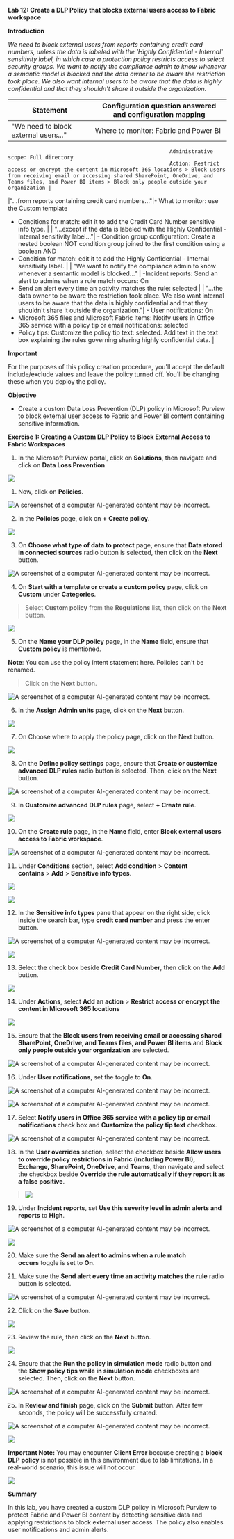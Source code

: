 **Lab 12: Create a DLP Policy that blocks external users access to
Fabric workspace**

**Introduction**

*We need to block external users from reports containing credit card
numbers, unless the data is labeled with the 'Highly Confidential -
Internal' sensitivity label, in which case a protection policy restricts
access to select security groups. We want to notify the compliance admin
to know whenever a semantic model is blocked and the data owner to be
aware the restriction took place. We also want internal users to be
aware that the data is highly confidential and that they shouldn't share
it outside the organization.*


| **Statement** | **Configuration question answered and configuration mapping** |
| ---  | --- |
|"We need to block external users..."           |       Where to monitor: Fabric and Power BI 
                                                        Administrative scope: Full directory  
                                                        Action: Restrict access or encrypt the content in Microsoft 365 locations > Block users from receiving email or accessing shared SharePoint, OneDrive, and Teams files, and Power BI items > Block only people outside your organization |
|"...from reports containing credit card numbers..."|- What to monitor: use the Custom template
- Conditions for match: edit it to add the Credit Card Number sensitive info type.
|
|  "...except if the data is labeled with the Highly Confidential - Internal sensitivity label..."|        - Condition group configuration: Create a nested boolean NOT condition group joined to the first condition using a boolean AND
- Condition for match: edit it to add the Highly Confidential - Internal sensitivity label.
|
|  "We want to notify the compliance admin to know whenever a semantic model is blocked..."           |                          -Incident reports: Send an alert to admins when a rule match occurs: On
- Send an alert every time an activity matches the rule: selected
  |
|  "...the data owner to be aware the restriction took place. We also want internal users to be aware that the data is highly confidential and that they shouldn't share it outside the organization."|                    - User notifications: On
- Microsoft 365 files and Microsoft Fabric items: Notify users in Office 365 service with a policy tip or email notifications: selected
- Policy tips: Customize the policy tip text: selected. Add text in the text box explaining the rules governing sharing highly confidential data.
|

**Important**

For the purposes of this policy creation procedure, you'll accept the
default include/exclude values and leave the policy turned off. You'll
be changing these when you deploy the policy.

**Objective**

- Create a custom Data Loss Prevention (DLP) policy in Microsoft Purview
  to block external user access to Fabric and Power BI content
  containing sensitive information.

**Exercise 1: Creating a Custom DLP Policy to Block External Access to
Fabric Workspaces**

1.  In the Microsoft Purview portal, click on **Solutions**, then
    navigate and click on **Data Loss Prevention**

![](./media/image1.png)

1.  Now, click on **Policies**.

![A screenshot of a computer AI-generated content may be
incorrect.](./media/image2.png)

2.  In the **Policies** page, click on **+** **Create policy**.

![](./media/image3.png)

3.  On **Choose what type of data to protect** page, ensure that **Data
    stored in connected sources** radio button is selected, then click
    on the **Next** button.

![A screenshot of a computer AI-generated content may be
incorrect.](./media/image4.png)

4.  On **Start with a template or create a custom policy** page, click
    on **Custom** under **Categories**.

> Select **Custom policy** from the **Regulations** list, then click on
> the **Next** button.

![](./media/image5.png)

5.  On the **Name your DLP policy** page, in the **Name** field, ensure
    that **Custom policy** is mentioned.

**Note**: You can use the policy intent statement here. Policies can't
be renamed.

> Click on the **Next** button.

![A screenshot of a computer AI-generated content may be
incorrect.](./media/image6.png)

6.  In the **Assign** **Admin units** page, click on the **Next**
    button.

![](./media/image7.png)

7.  On Choose where to apply the policy page, click on the Next button.

![](./media/image8.png)

8.  On the **Define policy settings** page, ensure that **Create or
    customize advanced DLP rules** radio button is selected. Then, click
    on the **Next** button.

![A screenshot of a computer AI-generated content may be
incorrect.](./media/image9.png)

9.  In **Customize advanced DLP rules** page, select **+ Create rule**.

![](./media/image10.png)

10. On the **Create rule** page, in the **Name** field, enter **Block
    external users access to Fabric workspace**.

![A screenshot of a computer AI-generated content may be
incorrect.](./media/image11.png)

11. Under **Conditions** section, select **Add condition** \> **Content
    contains** \> **Add** \> **Sensitive info types**.

![](./media/image12.png)

![](./media/image13.png)

12. In the **Sensitive info types** pane that appear on the right side,
    click inside the search bar, type **credit card number** and press
    the enter button.

![A screenshot of a computer AI-generated content may be
incorrect.](./media/image14.png)

![](./media/image15.png)

13. Select the check box beside **Credit Card Number**, then click on
    the **Add** button.

![](./media/image16.png)

14. Under **Actions**, select **Add an action** \> **Restrict access or
    encrypt the content in Microsoft 365 locations**

![](./media/image17.png)

15. Ensure that the **Block users from receiving email or accessing
    shared SharePoint, OneDrive, and Teams files, and Power BI
    items** and **Block only people outside your organization** are
    selected.

![A screenshot of a computer AI-generated content may be
incorrect.](./media/image18.png)

16. Under **User notifications**, set the toggle to **On**.

![A screenshot of a computer AI-generated content may be
incorrect.](./media/image19.png)

![A screenshot of a computer AI-generated content may be
incorrect.](./media/image20.png)

17. Select **Notify users in Office 365 service with a policy tip or
    email notifications** check box and **Customize the policy tip
    text** checkbox.

![A screenshot of a computer AI-generated content may be
incorrect.](./media/image21.png)

18. In the **User overrides** section, select the checkbox beside
    **Allow users to override policy restrictions in Fabric (including
    Power BI), Exchange, SharePoint, OneDrive, and Teams**, then
    navigate and select the checkbox beside **Override the rule
    automatically if they report it as a false positive**.

> ![](./media/image22.png)

19. Under **Incident reports**, set **Use this severity level in admin
    alerts and reports** to **High**.

![A screenshot of a computer AI-generated content may be
incorrect.](./media/image23.png)

![](./media/image24.png)

20. Make sure the **Send an alert to admins when a rule match
    occurs** toggle is set to **On**.

21. Make sure the **Send alert every time an activity matches the
    rule** radio button is selected.

![A screenshot of a computer AI-generated content may be
incorrect.](./media/image25.png)

22. Click on the **Save** button.

![](./media/image26.png)

23. Review the rule, then click on the **Next** button.

![](./media/image27.png)

24. Ensure that the **Run the policy in simulation mode** radio button
    and the **Show policy tips while in simulation mode** checkboxes are
    selected. Then, click on the **Next** button.

![A screenshot of a computer AI-generated content may be
incorrect.](./media/image28.png)

25. In **Review and finish** page, click on the **Submit** button. After
    few seconds, the policy will be successfully created.

![A screenshot of a computer AI-generated content may be
incorrect.](./media/image29.png)

![](./media/image30.png)

**Important Note:** You may encounter **Client Error** because creating
a **block DLP policy** is not possible in this environment due to lab
limitations. In a real-world scenario, this issue will not occur.

![](./media/image31.png)

**Summary**

In this lab, you have created a custom DLP policy in Microsoft Purview
to protect Fabric and Power BI content by detecting sensitive data and
applying restrictions to block external user access. The policy also
enables user notifications and admin alerts.
